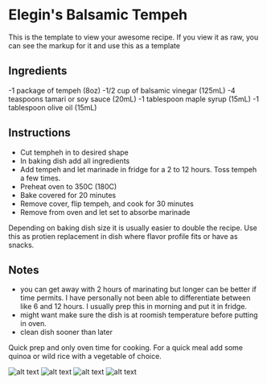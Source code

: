 # Elegin's Balsamic Tempeh

This is the template to view your awesome recipe. If you view it as raw, you can see the markup for it and use this as a template

## Ingredients

-1 package of tempeh (8oz)
-1/2 cup of balsamic vinegar (125mL)
-4 teaspoons tamari or soy sauce (20mL)
-1 tablespoon maple syrup (15mL)
-1 tablespoon olive oil (15mL)

## Instructions

- Cut tempheh in to desired shape
- In baking dish add all ingredients
- Add tempeh and let marinade in fridge for a 2 to 12 hours. Toss tempeh a few times.
- Preheat oven to 350C (180C)
- Bake covered for 20 minutes
- Remove cover, flip tempeh, and cook for 30 minutes
- Remove from oven and let set to absorbe marinade

Depending on baking dish size it is usually easier to double the recipe. Use this as protien replacement in dish where flavor profile fits or have as snacks.

## Notes

- you can get away with 2 hours of marinating but longer can be better if time permits. I have personally not been able to differentiate between like 6 and 12 hours.  I usually prep this in morning and put it in fridge.
- might want make sure the dish is at roomish temperature before putting in oven.
- clean dish sooner than later

Quick prep and only oven time for cooking. For a quick meal add some quinoa or wild rice with a vegetable of choice.

![alt text](https://github.com/elegin/1337-Noms-The-Hacker-Cookbook/blob/master/entrees/elegin_balsamic_tempeh/1.jpg )
![alt text](https://github.com/elegin/1337-Noms-The-Hacker-Cookbook/blob/master/entrees/elegin_balsamic_tempeh/2.jpg )
![alt text](https://github.com/elegin/1337-Noms-The-Hacker-Cookbook/blob/master/entrees/elegin_balsamic_tempeh/3.jpg )
![alt text](https://github.com/elegin/1337-Noms-The-Hacker-Cookbook/blob/master/entrees/elegin_balsamic_tempeh/4.jpg )

